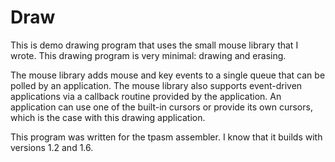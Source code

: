 Draw
====

This is demo drawing program that uses the small mouse library that I wrote.
This drawing program is very minimal: drawing and erasing.

The mouse library adds mouse and key events to a single queue that can be
polled by an application. The mouse library also supports event-driven
applications via a callback routine provided by the application. An application
can use one of the built-in cursors or provide its own cursors, which is the
case with this drawing application.

This program was written for the tpasm assembler. I know that it builds with
versions 1.2 and 1.6.

